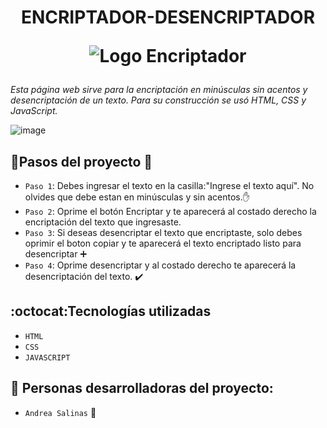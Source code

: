 <h1 align="center">ENCRIPTADOR-DESENCRIPTADOR

![Logo Encriptador](https://user-images.githubusercontent.com/119456546/213550788-4a721bc2-85a5-4f7f-ae31-c71765e169aa.png)</h1>

*Esta página web sirve para la encriptación en minúsculas sin acentos y desencriptación de un texto. Para su construcción se usó HTML, CSS y JavaScript.*

![image](https://user-images.githubusercontent.com/119456546/213552590-2086dbe4-e926-47e7-bc4f-60cc59775fe9.png)</h4>


## :hammer:Pasos del proyecto :feet:

- `Paso 1`: Debes ingresar el texto en la casilla:"Ingrese el texto aquí". No olvides que debe estan en minúsculas y sin acentos.:hand:
- `Paso 2`: Oprime el botón Encriptar y te aparecerá al costado derecho la encriptación del texto que ingresaste.
- `Paso 3`: Si deseas desencriptar el texto que encriptaste, solo debes oprimir el boton copiar y te aparecerá el texto encriptado listo para desencriptar :heavy_plus_sign:
- `Paso 4`: Oprime desencriptar y al costado derecho te aparecerá la desencriptación del texto. :heavy_check_mark: 

## :octocat:Tecnologías utilizadas

- `HTML`
- `CSS`
- `JAVASCRIPT`

## :raising_hand: Personas desarrolladoras del proyecto:
- `Andrea Salinas` :eyes:
